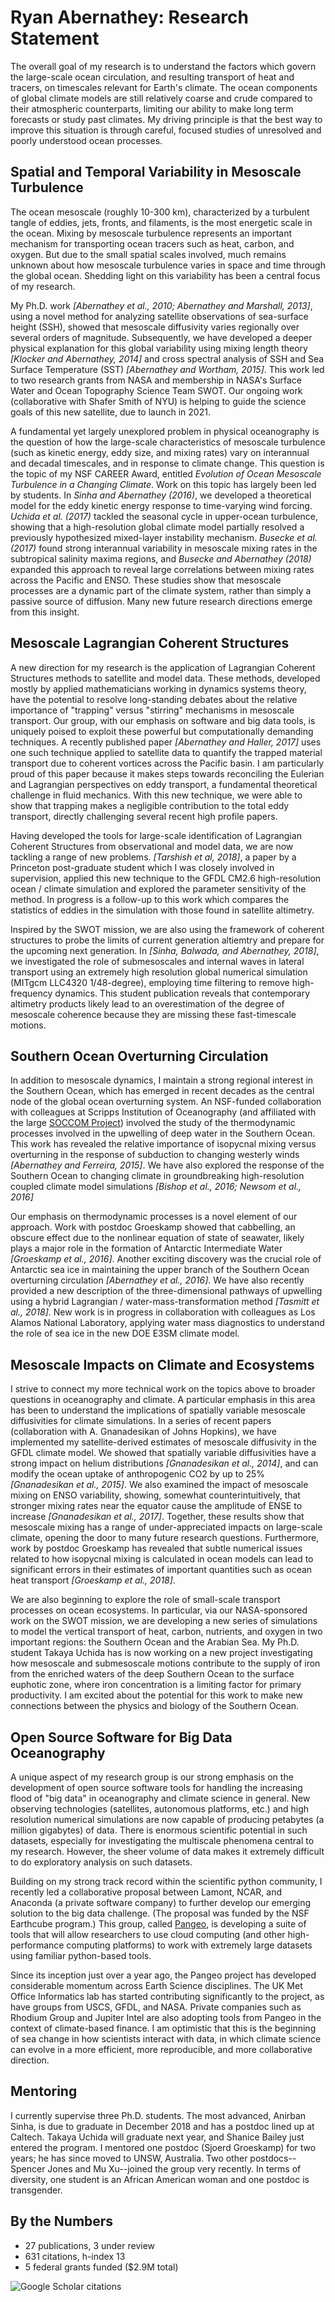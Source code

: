 # Ryan Abernathey: Research Statement #

The overall goal of my research is to understand the factors which govern the
large-scale ocean circulation, and resulting transport of heat and tracers, on
timescales relevant for Earth's climate. The ocean components of global climate
models are still relatively coarse and crude compared to their atmospheric
counterparts, limiting our ability to make long term forecasts or study past
climates. My driving principle is that the best way to improve this situation is
through careful, focused studies of unresolved and poorly understood ocean
processes.

## Spatial and Temporal Variability in Mesoscale Turbulence

The ocean mesoscale (roughly 10-300 km), characterized by a turbulent tangle of
eddies, jets, fronts, and filaments, is the most energetic scale in the ocean.
Mixing by mesoscale turbulence represents an
important mechanism for transporting ocean tracers such as heat, carbon, and oxygen.
But due to the small spatial scales involved, much remains unknown about how
mesoscale turbulence varies in space and time through the global ocean.
Shedding light on this variability has been a central focus of my research.

My Ph.D. work _[Abernathey et al., 2010; Abernathey and Marshall, 2013]_,
using a novel method for analyzing satellite observations of sea-surface
height (SSH), showed that mesoscale diffusivity varies regionally over several
orders of magnitude.
Subsequently, we have developed a deeper physical explanation for this
global variability using mixing length theory _[Klocker and Abernathey, 2014]_
and cross spectral analysis of SSH and Sea Surface Temperature (SST)
_[Abernathey and Wortham, 2015]_.
This work led to two research grants from NASA and membership in NASA's Surface
Water and Ocean Topography Science Team SWOT. Our ongoing work (collaborative
with Shafer Smith of NYU) is helping to guide the science goals of this new
satellite, due to launch in 2021.

A fundamental yet largely unexplored problem in physical
oceanography is the question of how the large-scale characteristics of
mesoscale turbulence (such as kinetic energy, eddy size, and mixing rates)
vary on interannual and decadal timescales, and in response to
climate change.
This question is the topic of my NSF CAREER Award,
entitled _Evolution of Ocean Mesoscale Turbulence in a Changing Climate_.
Work on this topic has largely been led by students.
In _Sinha and Abernathey (2016)_, we developed a theoretical model for the
eddy kinetic energy response to time-varying wind forcing.
_Uchida et al. (2017)_ tackled the seasonal cycle in upper-ocean turbulence,
showing that a high-resolution global climate model partially resolved a
previously hypothesized mixed-layer instability mechanism.
_Busecke et al. (2017)_ found strong interannual variability in mesoscale
mixing rates in the subtropical salinity maxima regions, and
_Busecke and Abernathey (2018)_ expanded this approach to reveal large
correlations between mixing rates across the Pacific and ENSO.
These studies show that mesoscale processes are a dynamic part of the climate
system, rather than simply a passive source of diffusion.
Many new future research directions emerge from this insight.

## Mesoscale Lagrangian Coherent Structures

A new direction for my research is the application of
Lagrangian Coherent Structures methods to satellite and model data. These
methods, developed mostly by applied mathematicians working in dynamics systems
theory, have the potential to resolve long-standing debates about the relative
importance of "trapping" versus "stirring" mechanisms in mesoscale transport.
Our group, with our emphasis on software and big data tools, is uniquely poised
to exploit these powerful but computationally demanding techniques.
A recently published paper _[Abernathey and Haller, 2017]_ uses one such
technique applied to satellite data to quantify the trapped material transport
due to coherent vortices across the Pacific basin.
I am particularly proud of this paper because it makes steps towards
reconciling the Eulerian and Lagrangian perspectives on eddy transport, a
fundamental theoretical challenge in fluid mechanics.
With this new technique, we were able to show that trapping makes a negligible
contribution to the total eddy transport, directly challenging several recent
high profile papers.

Having developed the tools for large-scale identification of Lagrangian
Coherent Structures from observational and model data, we are now tackling a
range of new problems.
_[Tarshish et al, 2018]_, a paper by a Princeton post-graduate student which
I was closely involved in supervision, applied this new technique to the
GFDL CM2.6 high-resolution ocean / climate simulation and explored the
parameter sensitivity of the method.
In progress is a follow-up to this work which compares the statistics of eddies
in the simulation with those found in satellite altimetry.

Inspired by the SWOT mission, we are also using the framework of coherent
structures to probe the limits of current generation altiemtry and prepare for
the upcoming next generation. In _[Sinha, Balwada, and Abernathey, 2018]_,
we investigated the role of submesoscales and internal waves in lateral
transport using an extremely high resolution global numerical simulation
(MITgcm LLC4320 1/48-degree), employing time filtering to remove high-frequency
dynamics. This student publication reveals that contemporary altimetry products
likely lead to an overestimation of the degree of mesoscale coherence because
they are missing these fast-timescale motions.


## Southern Ocean Overturning Circulation

In addition to mesoscale dynamics, I maintain a strong regional interest in the
Southern Ocean, which has emerged in recent decades as the central node of the
global ocean overturning system. An NSF-funded collaboration with
colleagues at Scripps Institution of Oceanography (and affiliated with the
large [SOCCOM Project](http://soccom.princeton.edu/)) involved the study of the
thermodynamic processes involved in the upwelling of deep water in the Southern
Ocean.
This work has revealed the relative importance of isopycnal mixing
versus overturning in the response of subduction to changing westerly winds
_[Abernathey and Ferreira, 2015]_.
We have also explored the response of the Southern Ocean to changing climate
in groundbreaking high-resolution coupled climate model simulations
_[Bishop et al., 2016; Newsom et al., 2016]_

Our emphasis on thermodynamic processes is a novel element of our approach.
Work with postdoc Groeskamp showed that cabbelling, an obscure effect due to
the nonlinear equation of state of seawater, likely plays a major role in
the formation of Antarctic Intermediate Water _[Groeskamp et al., 2016]_.
Another exciting discovery was the crucial role of Antarctic sea
ice in maintaining the upper branch of the Southern Ocean overturning
circulation _[Abernathey et al., 2016]_.
We have also recently provided a new description of the three-dimensional
pathways of upwelling using a hybrid Lagrangian / water-mass-transformation
method _[Tasmitt et al., 2018]_.
New work is in progress in collaboration with colleagues as Los Alamos
National Laboratory, applying water mass diagnostics to understand the role
of sea ice in the new DOE E3SM climate model.

## Mesoscale Impacts on Climate and Ecosystems

I strive to connect my more technical work on the topics above to broader
questions in oceanography and climate.
A particular emphasis in this area has been to understand the implications of
spatially variable mesoscale diffusivities for climate simulations.
In a series of recent papers (collaboration with A. Gnanadesikan of Johns Hopkins),
we have implemented my satellite-derived estimates of mesoscale diffusivity in
the GFDL climate model.
We showed that spatially variable diffusivities have a strong impact on
helium distributions _[Gnanadesikan et al., 2014]_, and can modify the ocean
uptake of anthropogenic CO2 by up to 25% _[Gnanadesikan et al., 2015]_.
We also examined the impact of mesoscale mixing on ENSO variability, showing,
somewhat counterintuitively, that stronger mixing rates near the equator
cause the amplitude of ENSE to increase _[Gnanadesikan et al., 2017]_.
Together, these results show that mesoscale mixing has a range of
under-appreciated impacts on large-scale climate, opening the door to many
future research questions.
Furthermore, work by postdoc Groeskamp has revealed that subtle numerical issues
related to how isopycnal mixing is calculated in ocean models can lead to
significant errors in their estimates of important quantities such as ocean
heat transport _[Groeskamp et al., 2018]_.

We are also beginning to explore the role of small-scale transport processes
on ocean ecosystems. In particular, via our NASA-sponsored work on the SWOT
mission, we are developing a new series of simulations to model the vertical
transport of heat, carbon, nutrients, and oxygen in two important regions:
the Southern Ocean and the Arabian Sea. My Ph.D. student Takaya Uchida has
is now working on a new project investigating how mesoscale and submesoscale motions
contribute to the supply of iron from the enriched waters of the deep Southern
Ocean to the surface euphotic zone, where iron concentration is a limiting
factor for primary productivity. I am  excited about the potential for this
work to make new connections between the physics and biology of the Southern Ocean.

## Open Source Software for Big Data Oceanography

A unique aspect of my research group is our strong emphasis on the development
of open source software tools for handling the increasing flood of "big data"
in oceanography and climate science in general.
New observing technologies (satellites, autonomous platforms, etc.) and
high resolution numerical simulations are now capable of producing petabytes
(a million gigabytes) of data.
There is enormous scientific potential in such datasets, especially for
investigating the multiscale phenomena central to my research.
However, the sheer volume of data makes it extremely difficult to do
exploratory analysis on such datasets.

Building on my strong track record within the scientific python community,
I recently led a collaborative proposal between Lamont, NCAR, and Anaconda
(a private software company) to further develop our emerging solution to the
big data challenge. (The proposal was funded by the NSF Earthcube program.)
This group, called [Pangeo](https://pangeio.io/), is developing
a suite of tools that will allow researchers to use cloud computing (and other
high-performance computing platforms) to work with extremely large datasets
using familiar python-based tools.

Since its inception just over a year ago, the Pangeo project has developed
considerable momentum across Earth Science disciplines. The UK Met Office
Informatics lab has started contributing significantly to the project, as have groups from
USCS, GFDL, and NASA. Private companies such as Rhodium Group and Jupiter Intel
are also adopting tools from Pangeo in the context of climate-based finance.
I am optimistic that this is the beginning of sea change in how scientists
interact with data, in which climate science can evolve in a more efficient,
more reproducible, and more collaborative direction.

## Mentoring

I currently supervise three Ph.D. students. The most advanced, Anirban Sinha,
is due to graduate in December 2018 and has a postdoc lined up at Caltech.
Takaya Uchida will graduate next year, and Shanice Bailey just entered the
program. I mentored one postdoc (Sjoerd Groeskamp) for two years; he has since
moved to UNSW, Australia. Two other postdocs--Spencer Jones and Mu Xu--joined
the group very recently. In terms of diversity, one student is an African
American woman and one postdoc is transgender.

## By the Numbers

* 27 publications, 3 under review
* 631 citations, h-index 13
* 5 federal grants funded ($2.9M total)

![Google Scholar citations](citations.png)
